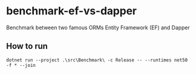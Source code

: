 # benchmark-ef-vs-dapper
Benchmark between two famous ORMs Entity Framework (EF) and Dapper

## How to run
``
dotnet run --project .\src\Benchmark\ -c Release -- --runtimes net50  -f * --join
``
